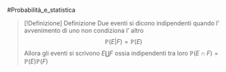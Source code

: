 #Probabilità_e_statistica 
>[!Definizione]  Definizione
>Due eventi si dicono indipendenti quando l’ avvenimento di uno non condiziona l’ altro
>$$\mathbb{P}(E|F)=\mathbb{P}(E)$$
>Allora gli eventi si scrivono $E\coprod F$ ossia indipendenti tra loro $\mathbb{P}(E\cap F)=\mathbb{P}(E)\mathbb{P}(F)$